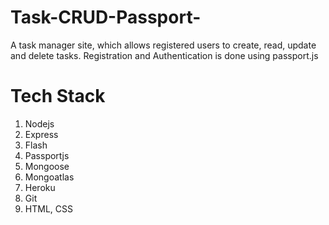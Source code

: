 # Task-CRUD-Passport-
A task manager site, which allows registered users to create, read, update and delete tasks. Registration and Authentication is done using passport.js

# Tech Stack
1. Nodejs
2. Express
3. Flash
4. Passportjs
5. Mongoose
6. Mongoatlas
7. Heroku
8. Git
9. HTML, CSS
